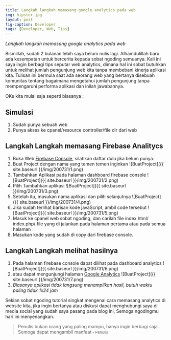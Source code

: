 ```yaml
---
title: Langkah langkah memasang google analytics pada web
img: hipster.jpg
layout: post
fig-caption: Developer
tags: [Developer, Web, Tips]
---
```


*Langkah langkah memasang google analytics pada web*

Bismillah, sudah 2 bulanan lebih saya belum nulis lagi. Alhamdulillah baru ada kesempatan untuk bercerita kepada sobat ngoding semuanya. Kali ini saya ingin berbagi tips seputar web analytics, dimana hal ini sobat butuhkan untuk melihat jumlah pengunjung web kita tanpa membebani kinerja aplikasi kita. Tulisan ini bermula saat ada seorang web yang bertanya disebuah komunitas tentang bagaimana mengetahui jumlah pengunjung tanpa mempengaruhi performa aplikasi dan inilah jawabannya.
<!--more-->

OKe kita mulai saja seperti biasanya :

## Simulasi ##

1. Sudah punya sebuah web
2. Punya akses ke cpanel/resource controller/file dir dari web


## Langkah Langkah memasang Firebase Analitycs ##

1. Buka Web [Firebase Console](https://console.firebase.google.com/), silahkan daftar dulu jika belum punya.
2. Buat Project dengan nama yang temen temen inginkan
    ![BuatProject]({{ site.baseurl }}/img/200731/1.png)
3. Tambahkan Aplikasi pada halaman dashboard firebase console
    ![BuatProject]({{ site.baseurl }}/img/200731/2.png)
4. Pilih Tambahkan aplikasi
    ![BuatProject]({{ site.baseurl }}/img/200731/3.png)
5. Setelah itu, masukan nama aplikasi dan pilih selanjutnya
    ![BuatProject]({{ site.baseurl }}/img/200731/4.png)
6. Jika sudah terlihat barisan kode javaScript, ambil code tersebut
    ![BuatProject]({{ site.baseurl }}/img/200731/5.png)
7. Masuk ke cpanel web sobat ngoding, dan carilah file index.html/
index.php/ file yang di jalankan pada halaman pertama atau pada semua halaman
8. Masukan kode yang sudah di copy dari firebase console.


## Langkah Langkah melihat hasilnya ##

1. Pada halaman firebase console dapat dilihat pada dashboard analytics
    ![BuatProject]({{ site.baseurl }}/img/200731/6.png)
2. atau dapat mengunjungi halaman [Google Analytics](https://analytics.google.com/analytics/web/)
     ![BuatProject]({{ site.baseurl }}/img/200731/7.png)
3. *Biasanya aplikasi tidak langsung menampilkan hasil, butuh waktu paling tidak 1x24 jam*


Sekian sobat ngoding tutorial singkat mengenai cara memasang analytics di website kita, jika ingin bertanya atau diskusi dapat menghubungi saya di media social yang sudah saya pasang pada blog ini, Semoga ngodingmu hari ini menyenangkan.


>Penulis bukan orang yang paling mampu, hanya ingin berbagi saja. Semoga dapat mengambil manfaat<small> - Penulis</small>
